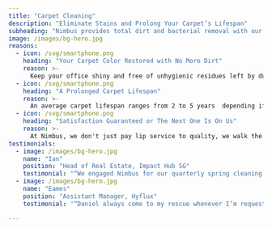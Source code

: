 ```yaml
---
title: "Carpet Cleaning"
description: "Eliminate Stains and Prolong Your Carpet’s Lifespan"
subheading: "Nimbus provides total dirt and bacterial removal with our office carpet care package"
image: /images/bg-hero.jpg
reasons:
  - icon: /svg/smartphone.png
    heading: "Your Carpet Color Restored with No More Dirt"
    reason: >-
      Keep your office shiny and free of unhygienic residues left by dust mites in the carpet pile. We use deep water extraction machinery to cut off all the top layer of dirty carpet fur and more importantly, through the extraction process, eliminate all the germs, dirt and dust deep down in your carpet.
  - icon: /svg/smartphone.png
    heading: "A Prolonged Carpet Lifespan"
    reason: >-
      An average carpet lifespan ranges from 2 to 5 years  depending if your floor convering is a Woven, Needlefelt or a Knotted pile. Regular carpet care every 6 to 12 months can substantially prolong your office carpet’s lifespan.
  - icon: /svg/smartphone.png
    heading: "Satisfaction Guaranteed or The Next One Is On Us"
    reason: >-
      At Nimbus, we don't just pay lip service to quality, we walk the talk. if you are dissatisfied with our carpet cleaning after the service, we will do a complimentary cleaning for you free of charge with no questions asked.
testimonials:
  - image: /images/bg-hero.jpg
    name: "Ian"
    position: "Head of Real Estate, Impact Hub SG"
    testimonial: "“We engaged Nimbus for our quarterly spring cleaning services. We were impressed by their professionalism and quality equipment! Would definitely recommend.”"
  - image: /images/bg-hero.jpg
    name: "Eames"
    position: "Assistant Manager, Hyflux"
    testimonial: "“Daniel always come to my rescue whenever I’m requesting for an urgent help in spring cleaning services due to various VIP events”"

---
```

